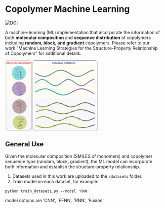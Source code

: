 # Copolymer Machine Learning
<a href="https://zenodo.org/badge/latestdoi/488046493"><img src="https://zenodo.org/badge/488046493.svg" alt="DOI"></a>

A machine-learning (ML) implementation that incorporate the information of both **molecular composition** and **sequence distribution** of copolymers including **random, block, and gradient** copolymers. Please refer to our work "Machine Learning Strategies for the Structure-Property Relationship of Copolymers" for additional details.

<img src="Copolymers.png" width="60%">

## General Use
Given the molecular composition (SMILES of monomers) and copolymer sequence type (random, block, gradient), the ML model can incorporate both information and establish the structure-property relationship.
1. Datasets used in this work are uploaded to the `/datasets` folder.
2. Train model on each dataset, for example:
```
python train_dataset1.py --model 'RNN'
```
model options are 'CNN', 'FFNN', 'RNN', 'Fusion'
